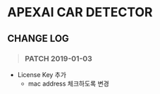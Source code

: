 # APEXAI CAR DETECTOR

## CHANGE LOG

> ### PATCH 2019-01-03
  - License Key 추가
    - mac address 체크하도록 변경
    
